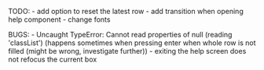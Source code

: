 TODO: 
    - add option to reset the latest row 
    - add transition when opening help component
    - change fonts

BUGS: 
    - Uncaught TypeError: Cannot read properties of null (reading 'classList') (happens sometimes when pressing enter when whole row is not filled (might be wrong, investigate further))
    - exiting the help screen does not refocus the current box